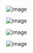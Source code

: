 ![image](https://user-images.githubusercontent.com/60442877/226150837-ee62200b-95cd-4f94-9dac-7cf1e21aaa25.png)

![image](https://user-images.githubusercontent.com/60442877/226150843-103d1881-2e6d-496b-8cec-10fe1ee185b0.png)

![image](https://user-images.githubusercontent.com/60442877/226150855-f46a6a9c-2e5f-4711-a580-af1e44891cbc.png)

![image](https://user-images.githubusercontent.com/60442877/226150857-7fbfbac6-f4c1-48c1-a259-d322336ffb25.png)
